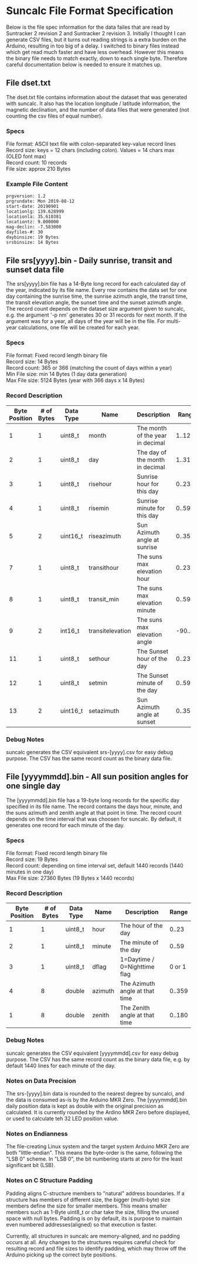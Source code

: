 # Suncalc File Format Specification

Below is the file spec information for the data failes that are read by Suntracker 2
revision 2 and Suntracker 2 revision 3. Initially I thought I can generate CSV files,
but it turns out reading strings is a extra burden on the Arduino, resulting in too
big of a delay. I switched to binary files instead which get read much faster and have
less overhead. However this means the binary file needs to match exactly, down to each single
byte. Therefore careful documentation below is needed to ensure it matches up.

## File dset.txt

The dset.txt file contains information about the dataset that was generated with suncalc.
It also has the location longitude / latitude information, the magnetic declination, and
the number of data files that were generated (not counting the csv files of equal number).

### Specs

File format: ASCII text file with colon-separated key-value record lines  
Record size: keys = 12 chars (including colon). Values = 14 chars max (OLED font max)  
Record count: 10 records  
File size: approx 210 Bytes  

### Example File Content

```
prgversion: 1.2
prgrundate: Mon 2019-08-12
start-date: 20190901
locationlg: 139.628999
locationla: 35.610381
locationtz: 9.000000
mag-declin: -7.583000
dayfiles-#: 30
daybinsize: 19 Bytes
srsbinsize: 14 Bytes
```

## File srs[yyyy].bin - Daily sunrise, transit and sunset data file

The srs[yyyy].bin file has a 14-Byte long record for each calculated day of the year, indicated by its file name.
Every row contains the data set for one day containing the sunrise time, the sunrise azimuth angle,
the transit time, the transit elevation angle, the sunset time and the sunset azimuth angle. The record
count depends on the dataset size argument given to suncalc, e.g. the argument '-p nm' generates 30 or 31
records for next month. If the argument was for a year, all days of the year will be in the file. For
multi-year calculations, one file will be created for each year.

### Specs

File format: Fixed record length binary file  
Record size: 14 Bytes  
Record count: 365 or 366 (matching the count of days within a year)  
Min File size: min 14 Bytes (1 day data generation)  
Max File size: 5124 Bytes (year with 366 days x 14 Bytes)  

### Record Description

| Byte Position | # of Bytes | Data Type | Name          | Description                      | Range |
| ------------- | ---------- | --------- | ------------- | -------------------------------- | ----- |
| 1             | 1          | uint8_t   | month         | The month of the year in decimal | 1..12 |
| 2             | 1          | uint8_t   | day           | The day of the month in decimal  | 1..31 |
| 3             | 1          | uint8_t   | risehour      | Sunrise hour for this day        | 0..23 |
| 4             | 1          | uint8_t   | risemin       | Sunrise minute for this day      | 0..59 |
| 5             | 2          | uint16_t  | riseazimuth   | Sun Azimuth angle at sunrise     | 0..359 |
| 7             | 1          | uint8_t   | transithour   | The suns max elevation hour      | 0..23 |
| 8             | 1          | uint8_t   | transit_min   | The suns max elevation minute    | 0..59 |
| 9             | 2          | int16_t   | transitelevation | The suns max elevation angle  | -90..90 |
| 11            | 1          | uint8_t   | sethour       | The Sunset hour of the day       | 0..23 |
| 12            | 1          | uint8_t   | setmin        | The Sunset minute of the day     | 0..59 |
| 13            | 2          | uint16_t  | setazimuth    | Sun Azimuth angle at sunset      | 0..359 |

### Debug Notes

suncalc generates the CSV equivalent srs-[yyyy].csv for easy debug purpose.
The CSV has the same record count as the binary data file.

## File [yyyymmdd].bin - All sun position angles for one single day

The [yyyymmdd].bin file has a 19-byte long records for the specific day specified in its file name.
The record contains the days hour, minute, and the suns azimuth and zenith angle at that point in time.
The record count depends on the time interval that was choosen for suncalc. By default, it generates
one record for each minute of the day.

### Specs

File format: Fixed record length binary file  
Record size: 19 Bytes  
Record count: depending on time interval set, default 1440 records (1440 minutes in one day)  
Max File size: 27360 Bytes (19 Bytes x 1440 records)  

### Record Description

| Byte Position | # of Bytes | Data Type | Name          | Description                      | Range |
| ------------- | ---------- | --------- | ------------- | -------------------------------- | ----- |
| 1             | 1          | uint8_t   | hour          | The hour of the day              | 0..23 |
| 2             | 1          | uint8_t   | minute        | The minute of the day            | 0..59 |
| 3             | 1          | uint8_t   | dflag         | 1=Daytime / 0=Nighttime flag     | 0 or 1 |
| 4             | 8          | double    | azimuth       | The Azimuth angle at that time   | 0..359 |
| 1             | 8          | double    | zenith        | The Zenith angle at that time    | 0..180 |

### Debug Notes

suncalc generates the CSV equivalent [yyyymmdd].csv for easy debug purpose.
The CSV has the same record count as the binary data file, e.g. by default 1440 lines for each minute
of the day.

### Notes on Data Precision

The srs-[yyyy].bin data is rounded to the nearest degree by suncalci, and the data is consumed as-is by
the Arduino MKR Zero. The [yyyymmdd].bin daily position data is kept as double with the original precision
 as calculated. It is currently rounded by the Ardino MKR Zero before displayed, or used to calculate
teh 32 LED position value.

### Notes on Endianness

The file-creating Linux system and the target system Arduino MKR Zero are both "little-endian".
This means the byte-order is the same, following the "LSB 0" scheme. In "LSB 0", the bit
 numbering starts at zero for the least significant bit (LSB).

### Notes on C Structure Padding

Padding aligns C-structure members to "natural" address boundaries. If a structure has members
 of different size, the bigger (multi-byte) size members define the size for smaller members.
This means smaller members such as 1-Byte uint8_t or char take the size, filling the unused
 space with null bytes. Padding is on by default, its is purpose to maintain even numbered
 addresses(aligned) so that execution is faster.

Currently, all structures in suncalc are memory-aligned, and no padding occurs at all. Any
changes to the structures requires careful check for resulting record and file sizes to
identify padding, which may throw off the Arduino picking up the correct byte positions.

